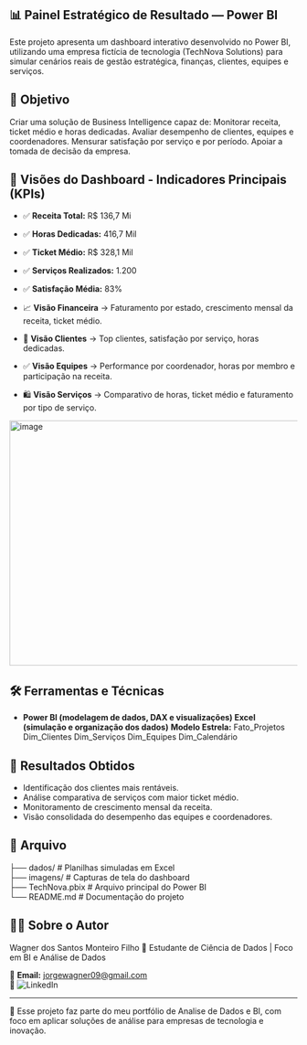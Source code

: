 ## 📊 Painel Estratégico de Resultado — Power BI

Este projeto apresenta um dashboard interativo desenvolvido no Power BI, utilizando uma empresa fictícia de tecnologia (TechNova Solutions) para simular cenários reais de gestão estratégica, finanças, clientes, equipes e serviços.

## 🎯 Objetivo

Criar uma solução de Business Intelligence capaz de:
Monitorar receita, ticket médio e horas dedicadas.
Avaliar desempenho de clientes, equipes e coordenadores.
Mensurar satisfação por serviço e por período.
Apoiar a tomada de decisão da empresa.

## 🧩 Visões do Dashboard - Indicadores Principais (KPIs)

- ✅ **Receita Total:** R$ 136,7 Mi
- ✅ **Horas Dedicadas:** 416,7 Mil
- ✅ **Ticket Médio:** R$ 328,1 Mil
- ✅ **Serviços Realizados:** 1.200
- ✅ **Satisfação Média:** 83%

- 📈 **Visão Financeira** → Faturamento por estado, crescimento mensal da receita, ticket médio.
- 🎯 **Visão Clientes** → Top clientes, satisfação por serviço, horas dedicadas.
- ✅ **Visão Equipes** → Performance por coordenador, horas por membro e participação na receita.
- 🛍️ **Visão Serviços** → Comparativo de horas, ticket médio e faturamento por tipo de serviço.
<img width="760" height="429" alt="image" src="https://github.com/user-attachments/assets/62455892-c9b5-4f14-8c43-7e82f76d51ff" />


## 🛠️ Ferramentas e Técnicas

- **Power BI (modelagem de dados, DAX e visualizações)
Excel (simulação e organização dos dados)**
**Modelo Estrela:**
Fato_Projetos
Dim_Clientes
Dim_Serviços
Dim_Equipes
Dim_Calendário


## 🚀 Resultados Obtidos

- Identificação dos clientes mais rentáveis.
- Análise comparativa de serviços com maior ticket médio.
- Monitoramento de crescimento mensal da receita.
- Visão consolidada do desempenho das equipes e coordenadores.


## 📁 Arquivo

├── dados/              # Planilhas simuladas em Excel  
├── imagens/            # Capturas de tela do dashboard  
├── TechNova.pbix       # Arquivo principal do Power BI  
└── README.md           # Documentação do projeto

## 👨‍💼 Sobre o Autor

Wagner dos Santos Monteiro Filho
📌 Estudante de Ciência de Dados | Foco em BI e Análise de Dados

📩 **Email:** jorgewagner09@gmail.com  
🔗 ![LinkedIn](https://img.shields.io/badge/LinkedIn–Wagner%20Monteiro-blue?logo=linkedin)

---

🚀 Esse projeto faz parte do meu portfólio de Analise de Dados e BI, com foco em aplicar soluções de análise para empresas de tecnologia e inovação.
